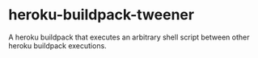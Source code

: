 heroku-buildpack-tweener
========================

A heroku buildpack that executes an arbitrary shell script between other heroku buildpack executions. 
